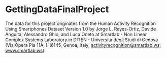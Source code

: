 # GettingDataFinalProject

 The data for this project originates from the Human Activity Recognition Using Smartphones Dataset Version 1.0 by Jorge L. Reyes-Ortiz, Davide Anguita, Alessandro Ghio, and Luca Oneto at Smartlab - Non Linear Complex Systems Laboratory in DITEN - Università degli Studi di Genova (Via Opera Pia 11A, I-16145, Genoa, Italy; activityrecognition@smartlab.ws; www.smartlab.ws).
